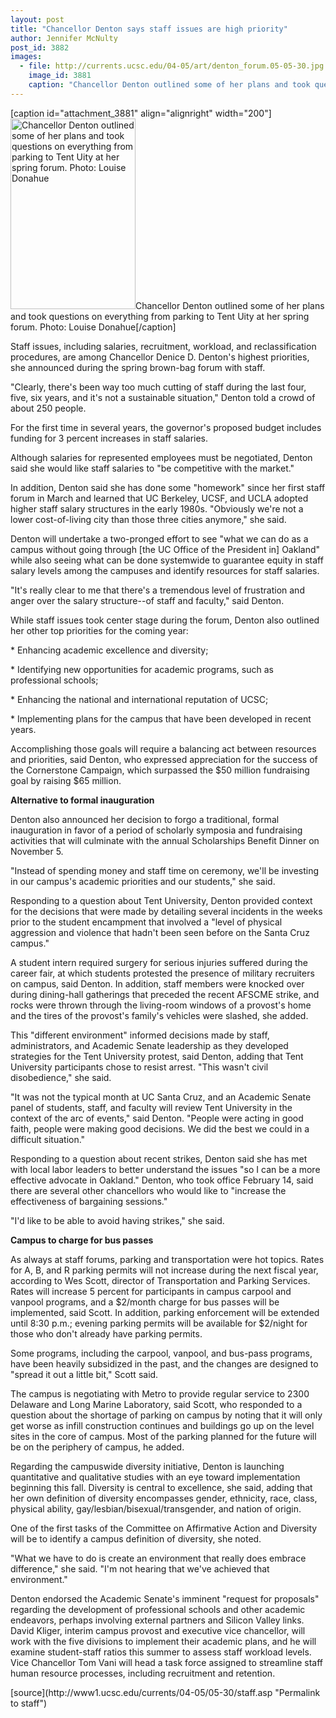 ```yaml
---
layout: post
title: "Chancellor Denton says staff issues are high priority"
author: Jennifer McNulty
post_id: 3882
images:
  - file: http://currents.ucsc.edu/04-05/art/denton_forum.05-05-30.jpg
    image_id: 3881
    caption: "Chancellor Denton outlined some of her plans and took questions on everything from parking to Tent Uity at her spring forum. Photo: Louise Donahue"
---
```


[caption id="attachment_3881" align="alignright" width="200"]<a href="http://localhost/mysite/wp-content/uploads/2005/05/denton_forum.05-05-30.jpg"><img class="size-full wp-image-3881" src="http://localhost/mysite/wp-content/uploads/2005/05/denton_forum.05-05-30.jpg" alt="Chancellor Denton outlined some of her plans and took questions on everything from parking to Tent Uity at her spring forum. Photo: Louise Donahue" width="200" height="305" /></a>Chancellor Denton outlined some of her plans and took questions on everything from parking to Tent Uity at her spring forum. Photo: Louise Donahue[/caption]
<a name="content" id="content"></a>
<p>
  Staff issues, including salaries, recruitment, workload, and reclassification procedures, are among Chancellor Denice D. Denton's highest priorities, she announced during the spring brown-bag forum with staff.
</p>
<p>
  "Clearly, there's been way too much cutting of staff during the last four, five, six years, and it's not a sustainable situation," Denton told a crowd of about 250 people.<br>
</p>
<p>
  For the first time in several years, the governor's proposed budget includes funding for 3 percent increases in staff salaries.
</p>
<p>
  Although salaries for represented employees must be negotiated, Denton said she would like staff salaries to "be competitive with the market."<br>
</p>
<p>
  In addition, Denton said she has done some "homework" since her first staff forum in March and learned that UC Berkeley, UCSF, and UCLA adopted higher staff salary structures in the early 1980s. "Obviously we're not a lower cost-of-living city than those three cities anymore," she said.
</p>
<p>
  Denton will undertake a two-pronged effort to see "what we can do as a campus without going through [the UC Office of the President in] Oakland" while also seeing what can be done systemwide to guarantee equity in staff salary levels among the campuses and identify resources for staff salaries.<br>
</p>
<p>
  "It's really clear to me that there's a tremendous level of frustration and anger over the salary structure--of staff and faculty," said Denton.<br>
</p>
<p>
  While staff issues took center stage during the forum, Denton also outlined her other top priorities for the coming year:<br>
</p>
<p>
  * Enhancing academic excellence and diversity;<br>
</p>
<p>
  * Identifying new opportunities for academic programs, such as professional schools;<br>
</p>
<p>
  * Enhancing the national and international reputation of UCSC;<br>
</p>
<p>
  * Implementing plans for the campus that have been developed in recent years.<br>
</p>
<p>
  Accomplishing those goals will require a balancing act between resources and priorities, said Denton, who expressed appreciation for the success of the Cornerstone Campaign, which surpassed the $50 million fundraising goal by raising $65 million.<br>
</p>
<p>
  <b>Alternative to formal inauguration</b>
</p>
<p>
  Denton also announced her decision to forgo a traditional, formal inauguration in favor of a period of scholarly symposia and fundraising activities that will culminate with the annual Scholarships Benefit Dinner on November 5.<br>
</p>
<p>
  "Instead of spending money and staff time on ceremony, we'll be investing in our campus's academic priorities and our students," she said.<br>
</p>
<p>
  Responding to a question about Tent University, Denton provided context for the decisions that were made by detailing several incidents in the weeks prior to the student encampment that involved a "level of physical aggression and violence that hadn't been seen before on the Santa Cruz campus."<br>
</p>
<p>
  A student intern required surgery for serious injuries suffered during the career fair, at which students protested the presence of military recruiters on campus, said Denton. In addition, staff members were knocked over during dining-hall gatherings that preceded the recent AFSCME strike, and rocks were thrown through the living-room windows of a provost's home and the tires of the provost's family's vehicles were slashed, she added.<br>
</p>
<p>
  This "different environment" informed decisions made by staff, administrators, and Academic Senate leadership as they developed strategies for the Tent University protest, said Denton, adding that Tent University participants chose to resist arrest. "This wasn't civil disobedience," she said.<br>
</p>
<p>
  "It was not the typical month at UC Santa Cruz, and an Academic Senate panel of students, staff, and faculty will review Tent University in the context of the arc of events," said Denton. "People were acting in good faith, people were making good decisions. We did the best we could in a difficult situation."<br>
</p>
<p>
  Responding to a question about recent strikes, Denton said she has met with local labor leaders to better understand the issues "so I can be a more effective advocate in Oakland." Denton, who took office February 14, said there are several other chancellors who would like to "increase the effectiveness of bargaining sessions."<br>
</p>
<p>
  "I'd like to be able to avoid having strikes," she said.<br>
</p>
<p>
  <b>Campus to charge for bus passes</b>
</p>
<p>
  As always at staff forums, parking and transportation were hot topics. Rates for A, B, and R parking permits will not increase during the next fiscal year, according to Wes Scott, director of Transportation and Parking Services. Rates will increase 5 percent for participants in campus carpool and vanpool programs, and a $2/month charge for bus passes will be implemented, said Scott. In addition, parking enforcement will be extended until 8:30 p.m.; evening parking permits will be available for $2/night for those who don't already have parking permits.<br>
</p>
<p>
  Some programs, including the carpool, vanpool, and bus-pass programs, have been heavily subsidized in the past, and the changes are designed to "spread it out a little bit," Scott said.<br>
</p>
<p>
  The campus is negotiating with Metro to provide regular service to 2300 Delaware and Long Marine Laboratory, said Scott, who responded to a question about the shortage of parking on campus by noting that it will only get worse as infill construction continues and buildings go up on the level sites in the core of campus. Most of the parking planned for the future will be on the periphery of campus, he added.<br>
</p>
<p>
  Regarding the campuswide diversity initiative, Denton is launching quantitative and qualitative studies with an eye toward implementation beginning this fall. Diversity is central to excellence, she said, adding that her own definition of diversity encompasses gender, ethnicity, race, class, physical ability, gay/lesbian/bisexual/transgender, and nation of origin.
</p>
<p>
  One of the first tasks of the Committee on Affirmative Action and Diversity will be to identify a campus definition of diversity, she noted.<br>
</p>
<p>
  "What we have to do is create an environment that really does embrace difference," she said. "I'm not hearing that we've achieved that environment."<br>
</p>
<p>
  Denton endorsed the Academic Senate's imminent "request for proposals" regarding the development of professional schools and other academic endeavors, perhaps involving external partners and Silicon Valley links. David Kliger, interim campus provost and executive vice chancellor, will work with the five divisions to implement their academic plans, and he will examine student-staff ratios this summer to assess staff workload levels. Vice Chancellor Tom Vani will head a task force assigned to streamline staff human resource processes, including recruitment and retention.<br>
</p>
[source](http://www1.ucsc.edu/currents/04-05/05-30/staff.asp "Permalink to staff")
